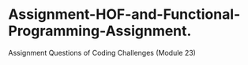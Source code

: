# Assignment-HOF-and-Functional-Programming-Assignment.
Assignment Questions of Coding Challenges  (Module 23) 
